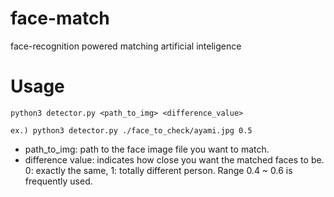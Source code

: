 # face-match
face-recognition powered matching artificial inteligence

# Usage
```
python3 detector.py <path_to_img> <difference_value>

ex.) python3 detector.py ./face_to_check/ayami.jpg 0.5
```

- path_to_img: path to the face image file you want to match.
- difference value: indicates how close you want the matched faces to be. 0: exactly the same, 1: totally different person. Range 0.4 ~ 0.6 is frequently used.
